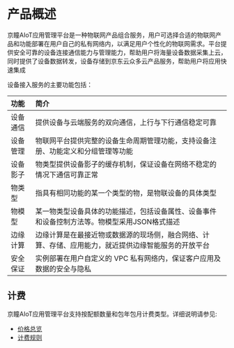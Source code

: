 # 产品概述

京瞳AIoT应用管理平台是一种物联网产品组合服务，用户可选择合适的物联网产品和功能部署在用户自己的私有网络内，以满足用户个性化的物联网需求。平台提供安全可靠的设备连接通信能力与管理能力，帮助用户将海量设备数据采集上云，同时提供了设备数据转发，设备存储到京东云众多云产品服务，帮助用户将应用快速集成

设备接入服务的主要功能包括：

|功能   | 简介    |
|:- |:-|
|设备通信 |提供设备与云端服务的双向通信，上行与下行通信稳定可靠|
|设备管理 |物联网平台提供完整的设备生命周期管理功能，支持设备注册、功能定义和分组管理等功能|
|设备影子 |物类型提供设备影子的缓存机制，保证设备在网络不稳定的情况下通信可靠正常|
|物类型 |指具有相同功能的某一个类型的物，是物联设备的具体类型|
|物模型 |某一物类型设备具体的功能描述，包括设备属性、设备事件和设备控制方法等。物模型采用JSON格式描述|
|边缘计算 |边缘计算是在最接近物或数据源的现场侧，融合网络、计算、存储、应用能力，就近提供边缘智能服务的开放平台|
|安全保证|实例部署在用户自定义的 VPC 私有网络内，保证客户应用及数据的安全与隐私|

## 计费
京瞳AIoT应用管理平台支持按配额数量和包年包月计费类型。详细说明请参见:
- [价格总览](../Pricing/Price-Overview.md)
- [计费规则](../Pricing/Billing-Rules.md) 
